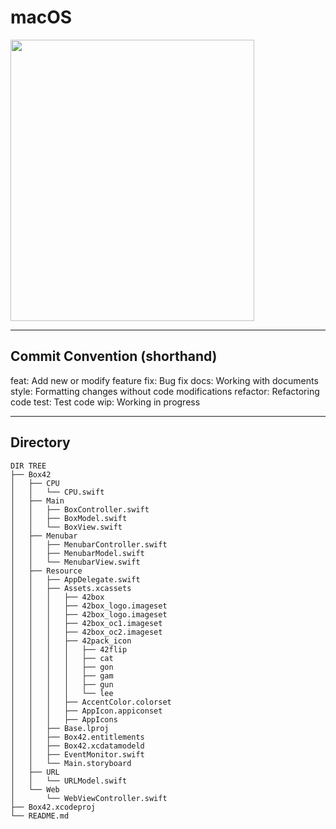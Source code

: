 # macOS

<img src="https://user-images.githubusercontent.com/85754295/226090362-d7be0df0-39dd-48e3-9d31-1f9fb9c033b0.png" width="390" height="450"/>

---

## Commit Convention (shorthand)
feat: Add new or modify feature
fix: Bug fix
docs: Working with documents
style: Formatting changes without code modifications
refactor: Refactoring code
test: Test code
wip: Working in progress

---

## Directory

```
DIR TREE
├── Box42
│   ├── CPU
│   │   └── CPU.swift
│   ├── Main
│   │   ├── BoxController.swift
│   │   ├── BoxModel.swift
│   │   └── BoxView.swift
│   ├── Menubar
│   │   ├── MenubarController.swift
│   │   ├── MenubarModel.swift
│   │   └── MenubarView.swift
│   ├── Resource
│   │   ├── AppDelegate.swift
│   │   ├── Assets.xcassets
│   │   │   ├── 42box
│   │   │   ├── 42box_logo.imageset
│   │   │   ├── 42box_logo.imageset
│   │   │   ├── 42box_oc1.imageset
│   │   │   ├── 42box_oc2.imageset
│   │   │   ├── 42pack_icon
│   │   │   │   ├── 42flip
│   │   │   │   ├── cat
│   │   │   │   ├── gon
│   │   │   │   ├── gam
│   │   │   │   ├── gun
│   │   │   │   └── lee
│   │   │   ├── AccentColor.colorset
│   │   │   ├── AppIcon.appiconset
│   │   │   ├── AppIcons
│   │   ├── Base.lproj
│   │   ├── Box42.entitlements
│   │   ├── Box42.xcdatamodeld
│   │   ├── EventMonitor.swift
│   │   └── Main.storyboard
│   ├── URL
│   │   └── URLModel.swift
│   └── Web
│       └── WebViewController.swift
├── Box42.xcodeproj
└── README.md
```

